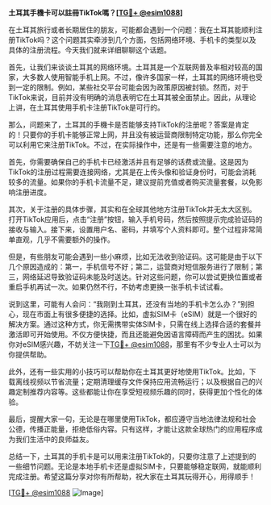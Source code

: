 **土耳其手機卡可以註冊TikTok嗎？[[TG💪+ @esim1088](https://t.me/s/esim1088)]**

在土耳其旅行或者长期居住的朋友，可能都会遇到一个问题：我在土耳其能顺利注册TikTok吗？这个问题其实牵涉到几个方面，包括网络环境、手机卡的类型以及具体的注册流程。今天我们就来详细聊聊这个话题。

首先，让我们来谈谈土耳其的网络环境。土耳其是一个互联网普及率相对较高的国家，大多数人使用智能手机上网。不过，像许多国家一样，土耳其的网络环境也受到一定的限制。例如，某些社交平台可能会因为政策原因被封锁。然而，对于TikTok来说，目前并没有明确的消息表明它在土耳其被全面禁止。因此，从理论上讲，在土耳其使用手机卡注册TikTok是可行的。

那么，问题来了，土耳其的手機卡是否能够支持TikTok的注册呢？答案是肯定的！只要你的手机卡能够正常上网，并且没有被运营商限制特定功能，那么你完全可以利用它来注册TikTok。不过，在实际操作中，还是有一些需要注意的地方。

首先，你需要确保自己的手机卡已经激活并且有足够的话费或流量。这是因为TikTok的注册过程需要连接网络，尤其是在上传头像和验证身份时，可能会消耗较多的流量。如果你的手机卡流量不足，建议提前充值或者购买流量套餐，以免影响注册进度。

其次，关于注册的具体步骤，其实和在全球其他地方注册TikTok并无太大区别。打开TikTok应用后，点击“注册”按钮，输入手机号码，然后按照提示完成验证码的接收与输入。接下来，设置用户名、密码，并填写个人资料即可。整个过程非常简单直观，几乎不需要额外的操作。

但是，有些朋友可能会遇到一些小麻烦，比如无法收到验证码。这可能是由于以下几个原因造成的：第一，手机信号不好；第二，运营商对短信服务进行了限制；第三，网络延迟导致验证码未能及时送达。针对这些问题，你可以尝试更换位置或者重启手机再试一次。如果仍然不行，不妨考虑更换一张手机卡试试看。

说到这里，可能有人会问：“我刚到土耳其，还没有当地的手机卡怎么办？”别担心，现在市面上有很多便捷的选择。比如，虚拟SIM卡（eSIM）就是一个很好的解决方案。通过这种方式，你无需携带实体SIM卡，只需在线上选择合适的套餐并激活即可开始使用。不仅方便快捷，而且还能避免因语言障碍而产生的困扰。如果你对eSIM感兴趣，不妨关注一下[TG💪+ @esim1088](https://t.me/s/esim1088)，那里有不少专业人士可以为你提供帮助。

此外，还有一些实用的小技巧可以帮助你在土耳其更好地使用TikTok。比如，下载离线视频以节省流量；定期清理缓存文件保持应用流畅运行；以及根据自己的兴趣定制推荐内容等。这些都能让你在享受短视频乐趣的同时，获得更加个性化的体验。

最后，提醒大家一句，无论是在哪里使用TikTok，都应遵守当地法律法规和社会公德，传播正能量，拒绝低俗内容。只有这样，才能让这款全球热门的应用程序成为我们生活中的良师益友。

总结一下，土耳其的手机卡是可以用来注册TikTok的，只要你注意了上述提到的一些细节问题。无论是本地手机卡还是虚拟SIM卡，只要能够稳定联网，就能顺利完成注册。希望这篇分享对你有所帮助，祝大家在土耳其玩得开心，用得顺手！

[[TG💪+ @esim1088](https://t.me/s/esim1088) ![Image](https://i.postimg.cc/4NQfJmqS/Snipaste-2025-05-13-00-14-12.png)]